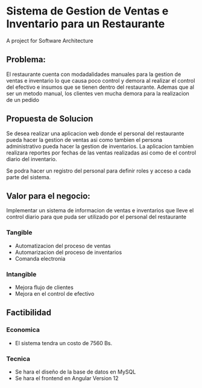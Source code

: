 # Sistema de Gestion de Ventas e Inventario para un Restaurante
A project for Software Architecture

## Problema:
  El restaurante cuenta con modadalidades manuales para la gestion de ventas e inventario lo que causa poco control y demora al realizar el control del efectivo e insumos que se tienen dentro del restaurante.
  Ademas que al ser un metodo manual, los clientes ven mucha demora para la realizacion de un pedido
  
  
## Propuesta de Solucion
 
 Se desea realizar una aplicacion web donde el personal del restaurante pueda hacer la gestion de ventas asi como tambien el persona administrativo pueda hacer la gestion de inventarios. La aplicacion tambien realizara reportes por fechas de las ventas realizadas asi como de el control diario del inventario.
 
 Se podra hacer un registro del personal para definir roles y acceso a cada parte del sistema.
 
## Valor para el negocio:
 
  Implementar un sistema de informacion de ventas e inventarios que lleve el control diario para que puda ser utilizado por el personal del restaurante
  
  ### Tangible
  * Automatizacion del proceso de ventas
  * Automarizacion del proceso de inventarios
  * Comanda electronia
  ### Intangible
  * Mejora flujo de clientes
  * Mejora en el control de efectivo
  
  ## Factibilidad
  
  ### Economica
  * El sistema tendra un costo de 7560 Bs.
  
  ### Tecnica
  
  * Se hara el diseño de la base de datos en MySQL
  * Se hara el frontend en Angular Version 12
  
 

